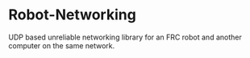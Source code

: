 Robot-Networking
================

UDP based unreliable networking library for an FRC robot and another computer on the same network. 
